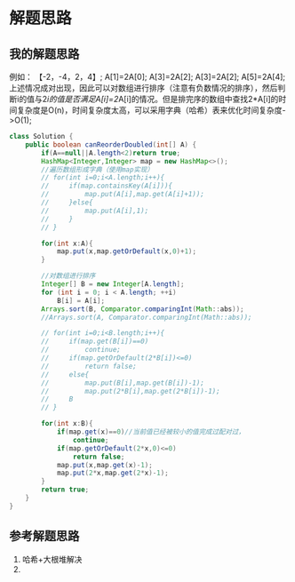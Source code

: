 # 解题思路


## 我的解题思路
例如：
【-2，-4，2，4】;
A[1]=2A[0];
A[3]=2A[2];
A[3]=2A[2];
A[5]=2A[4];
上述情况成对出现，因此可以对数组进行排序（注意有负数情况的排序），然后判断i的值与2*i的值是否满足A[i]=2*A[i]的情况。但是排完序的数组中查找2*A[i]的时间复杂度是O(n)，时间复杂度太高，可以采用字典（哈希）表来优化时间复杂度->O(1);

```JAVA
class Solution {
    public boolean canReorderDoubled(int[] A) {
        if(A==null||A.length<2)return true;
        HashMap<Integer,Integer> map = new HashMap<>();
        //遍历数组形成字典（使用map实现）
        // for(int i=0;i<A.length;i++){
        //     if(map.containsKey(A[i])){
        //         map.put(A[i],map.get(A[i]+1));
        //     }else{
        //         map.put(A[i],1);
        //     }
        // }

        for(int x:A){
            map.put(x,map.getOrDefault(x,0)+1);
        }

        //对数组进行排序
        Integer[] B = new Integer[A.length];
        for (int i = 0; i < A.length; ++i)
            B[i] = A[i];
        Arrays.sort(B, Comparator.comparingInt(Math::abs));
        //Arrays.sort(A, Comparator.comparingInt(Math::abs));

        // for(int i=0;i<B.length;i++){
        //     if(map.get(B[i])==0)
        //         continue;
        //     if(map.getOrDefault(2*B[i])<=0)
        //         return false;
        //     else{
        //         map.put(B[i],map.get(B[i])-1);
        //         map.put(2*B[i],map.get(2*B[i])-1);
        //     B
        // }

        for(int x:B){
            if(map.get(x)==0)//当前值已经被较小的值完成过配对过，
                continue;
            if(map.getOrDefault(2*x,0)<=0)
                return false;
            map.put(x,map.get(x)-1);
            map.put(2*x,map.get(2*x)-1);
        }
        return true;
    }
}
```

## 参考解题思路
1. 哈希+大根堆解决
2.